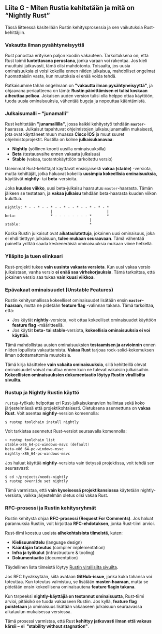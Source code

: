 ## Liite G - Miten Rustia kehitetään ja mitä on “Nightly Rust”

Tässä liitteessä käsitellään Rustin kehitysprosessia ja sen vaikutuksia Rust-kehittäjiin.

### Vakautta ilman pysähtyneisyyttä

Rust panostaa erityisen paljon koodin vakauteen. Tarkoituksena on, että Rust toimii **luotettavana perustana**, jonka varaan voi rakentaa. Jos kieli muuttuisi jatkuvasti, tämä olisi mahdotonta. Toisaalta, jos uusia ominaisuuksia ei voisi kokeilla ennen niiden julkaisua, mahdolliset ongelmat huomattaisiin vasta, kun muutoksia ei enää voida tehdä.

Ratkaisumme tähän ongelmaan on **"vakautta ilman pysähtyneisyyttä"**, ja ohjaavana periaatteena on tämä: **Rustin päivittämisen ei tulisi koskaan aiheuttaa pelkoa**. Jokaisen uuden version tulisi olla helppo ottaa käyttöön, tuoda uusia ominaisuuksia, vähentää bugeja ja nopeuttaa kääntämistä.

### Julkaisumalli – "junamalli"

Rust kehitetään **"junamallilla"**, jossa kaikki kehitystyö tehdään **`master`**-haarassa. Julkaisut tapahtuvat ohjelmistojen julkaisujunamallin mukaisesti, jota ovat käyttäneet muun muassa **Cisco IOS** ja muut suuret ohjelmistoprojektit. Rustilla on kolme **julkaisukanavaa**:

- **Nightly** (yöllinen koonti uusilla ominaisuuksilla)
- **Beta** (testausvaihe ennen vakaata julkaisua)
- **Stable** (vakaa, tuotantokäyttöön tarkoitettu versio)

Useimmat Rust-kehittäjät käyttävät ensisijaisesti **vakaa (stable)** -versiota, mutta kehittäjät, jotka haluavat kokeilla **uusimpia kokeellisia ominaisuuksia**, käyttävät **nightly**- tai **beta**-versioita.

Joka **kuudes viikko**, uusi beta-julkaisu haarautuu `master`-haarasta. Tämän jälkeen se testataan, ja **vakaa julkaisu** tehdään beta-haarasta kuuden viikon kuluttua.

```text
nightly: * - - * - - * - - * - - * - - * - * - *
                     |                         |
beta:                * - - - - - - - - *       *
                                       |
stable:                                *
```

Koska Rustin julkaisut ovat **aikataulutettuja**, jokainen uusi ominaisuus, joka ei ehdi tiettyyn julkaisuun, **tulee mukaan seuraavaan**. Tämä vähentää painetta yrittää saada keskeneräisiä ominaisuuksia mukaan viime hetkellä.

### Ylläpito ja tuen elinkaari

Rust-projekti tukee **vain uusinta vakaata versiota**. Kun uusi vakaa versio julkaistaan, vanha versio **ei enää saa virhekorjauksia**. Tämä tarkoittaa, että jokainen versio saa tukea **vain kuusi viikkoa**.

### Epävakaat ominaisuudet (Unstable Features)

Rustin kehitysmallissa kokeelliset ominaisuudet lisätään ensin **`master`-haaraan**, mutta ne pidetään **feature flag** -valinnan takana. Tämä tarkoittaa, että:

- Jos käytät **nightly**-versiota, voit ottaa kokeelliset ominaisuudet käyttöön **feature flag** -määritteellä.  
- Jos käytät **beta- tai stable**-versiota, **kokeellisia ominaisuuksia ei voi käyttää**.  

Tämä mahdollistaa uusien ominaisuuksien **testaamisen ja arvioinnin** ennen niiden lopullista vakauttamista. **Vakaa Rust** tarjoaa rock-solid-kokemuksen ilman odottamattomia muutoksia.

Tämä kirja käsittelee **vain vakaita ominaisuuksia**, sillä kehitteillä olevat ominaisuudet voivat muuttua ennen kuin ne tulevat vakaisiin julkaisuihin. **Kokeellisten ominaisuuksien dokumentaatio löytyy Rustin virallisilta sivuilta.**

### Rustup ja Nightly Rustin käyttö

`rustup`-työkalu helpottaa eri Rust-julkaisukanavien hallintaa sekä koko järjestelmässä että projektikohtaisesti. Oletuksena asennettuna on **vakaa Rust**. Voit asentaa **nightly**-version komennolla:

```console
$ rustup toolchain install nightly
```

Voit tarkistaa asennetut Rust-versiot seuraavalla komennolla:

```powershell
> rustup toolchain list
stable-x86_64-pc-windows-msvc (default)
beta-x86_64-pc-windows-msvc
nightly-x86_64-pc-windows-msvc
```

Jos haluat käyttää **nightly**-versiota vain tietyssä projektissa, voit tehdä sen seuraavasti:

```console
$ cd ~/projects/needs-nightly
$ rustup override set nightly
```

Tämä varmistaa, että **vain kyseisessä projektikansiossa** käytetään nightly-versiota, vaikka järjestelmän oletus olisi vakaa Rust.

### RFC-prosessi ja Rustin kehitysryhmät

Rustin kehitystä ohjaa **RFC-prosessi (Request For Comments)**. Jos haluat parannuksia Rustiin, voit kirjoittaa **RFC-ehdotuksen**, jonka Rust-tiimi arvioi.

Rust-tiimi koostuu useista **aihekohtaisista tiimeistä**, kuten:

- **Kielisuunnittelu** (language design)  
- **Kääntäjän toteutus** (compiler implementation)  
- **Infra ja työkalut** (infrastructure & tooling)  
- **Dokumentaatio** (documentation)  

Täydellinen lista tiimeistä löytyy [Rustin virallisilta sivuilta](https://www.rust-lang.org/governance).

Jos RFC hyväksytään, siitä avataan **GitHub-issue**, jonka kuka tahansa voi toteuttaa. Kun toteutus valmistuu, se lisätään **master-haaraan**, mutta se pidetään ensin kokeellisena ominaisuutena **feature flagin takana**.

Kun tarpeeksi **nightly-käyttäjiä on testannut ominaisuutta**, Rust-tiimi arvioi, pitäisikö se tuoda vakaaseen Rustiin. Jos kyllä, **feature flag poistetaan** ja ominaisuus lisätään vakaaseen julkaisuun seuraavassa aikataulun mukaisessa versiossa.

Tämä prosessi varmistaa, että Rust **kehittyy jatkuvasti ilman että vakaus kärsii** – eli **"stability without stagnation"**.

